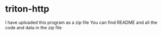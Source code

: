 # triton-http
I have uploaded this program as a zip file
You can find README and all the code and data in the zip file
